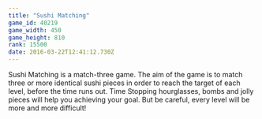 ```yaml
---
title: "Sushi Matching"
game_id: 40219
game_width: 450
game_height: 810
rank: 15500
date: 2016-03-22T12:41:12.730Z
---
```

Sushi Matching is a match-three game. The aim of the game is to match three or more identical sushi pieces in order to reach the target of each level, before the time runs out. Time Stopping hourglasses, bombs and jolly pieces will help you achieving your goal. But be careful, every level will be more and more difficult!